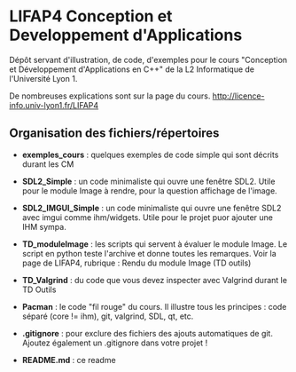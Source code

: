 # LIFAP4 Conception et Developpement d'Applications
Dépôt servant d'illustration, de code, d'exemples pour le cours "Conception et Développement d'Applications en C++" de la L2 Informatique de l'Université Lyon 1.

De nombreuses explications sont sur la page du cours.
http://licence-info.univ-lyon1.fr/LIFAP4



## Organisation des fichiers/répertoires

- **exemples_cours**  : quelques exemples de code simple qui sont décrits durant les CM

- **SDL2_Simple**    : un code minimaliste qui ouvre une fenêtre SDL2. Utile pour le module Image à rendre, pour la question affichage de l'image.

- **SDL2_IMGUI_Simple** : un code minimaliste qui ouvre une fenêtre SDL2 avec imgui comme ihm/widgets. Utile pour le projet puor ajouter une IHM sympa.

- **TD_moduleImage**  : les scripts qui servent à évaluer le module Image. Le script en python teste l'archive et donne toutes les remarques.
                     Voir la page de LIFAP4, rubrique : Rendu du module Image (TD outils)

- **TD_Valgrind**     : du code que vous devez inspecter avec Valgrind durant le TD Outils

- **Pacman**          : le code "fil rouge" du cours. Il illustre tous les principes : code séparé (core != ihm), git, valgrind, SDL, qt, etc.

- **.gitignore**      : pour exclure des fichiers des ajouts automatiques de git. Ajoutez également un .gitignore dans votre projet !

- **README.md**       : ce readme
